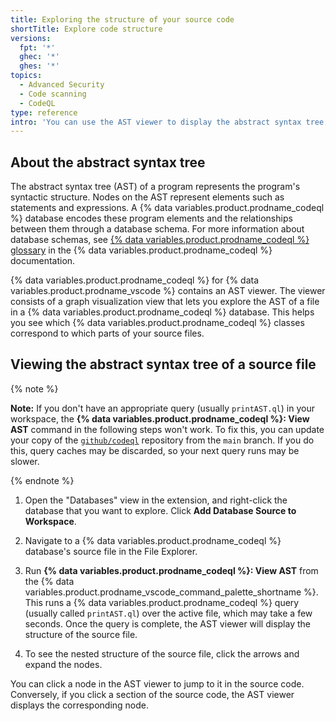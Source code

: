 ```yaml
---
title: Exploring the structure of your source code
shortTitle: Explore code structure
versions:
  fpt: '*'
  ghec: '*'
  ghes: '*'
topics:
  - Advanced Security
  - Code scanning
  - CodeQL
type: reference
intro: 'You can use the AST viewer to display the abstract syntax tree of a {% data variables.product.prodname_codeql %} database.'
---
```


## About the abstract syntax tree

The abstract syntax tree (AST) of a program represents the program's syntactic structure. Nodes on the AST represent elements such as statements and expressions. A {% data variables.product.prodname_codeql %} database encodes these program elements and the relationships between them through a database schema. For more information about database schemas, see [{% data variables.product.prodname_codeql %} glossary](https://codeql.github.com/docs/codeql-overview/codeql-glossary/#ql-database-schema) in the {% data variables.product.prodname_codeql %} documentation.

{% data variables.product.prodname_codeql %} for {% data variables.product.prodname_vscode %} contains an AST viewer. The viewer consists of a graph visualization view that lets you explore the AST of a file in a {% data variables.product.prodname_codeql %} database. This helps you see which {% data variables.product.prodname_codeql %} classes correspond to which parts of your source files.

## Viewing the abstract syntax tree of a source file

{% note %}

**Note:** If you don't have an appropriate query (usually `printAST.ql`) in your workspace, the **{% data variables.product.prodname_codeql %}: View AST** command in the following steps won't work. To fix this, you can update your copy of the [`github/codeql`](https://github.com/github/codeql) repository from the `main` branch. If you do this, query caches may be discarded, so your next query runs may be slower.

{% endnote %}

1. Open the "Databases" view in the extension, and right-click the database that you want to explore. Click **Add Database Source to Workspace**.

1. Navigate to a {% data variables.product.prodname_codeql %} database's source file in the File Explorer.

1. Run **{% data variables.product.prodname_codeql %}: View AST** from the {% data variables.product.prodname_vscode_command_palette_shortname %}. This runs a {% data variables.product.prodname_codeql %} query (usually called `printAST.ql`) over the active file, which may take a few seconds. Once the query is complete, the AST viewer will display the structure of the source file.

1. To see the nested structure of the source file, click the arrows and expand the nodes.

You can click a node in the AST viewer to jump to it in the source code. Conversely, if you click a section of the source code, the AST viewer displays the corresponding node.
